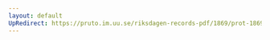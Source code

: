 ```yaml
---
layout: default
UpRedirect: https://pruto.im.uu.se/riksdagen-records-pdf/1869/prot-1869--fk--317/prot-1869--fk--317_078.pdf
---
```

